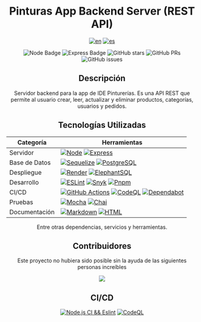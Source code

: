 <div align="center">

# Pinturas App Backend Server (REST API)

[![en](https://img.shields.io/badge/lang-en-red.svg)](./README.md)
[![es](https://img.shields.io/badge/lang-es-yellow.svg)](./README.es.md)

![Node Badge](https://img.shields.io/badge/-Node-333333?style=flat&logo=node.js)
![Express Badge](https://img.shields.io/badge/-Express-333333?style=flat&logo=express)
![GitHub stars](https://img.shields.io/github/stars/Ide-Pinturerias/pinturas-app-back)
![GitHub PRs](https://img.shields.io/github/issues-pr/Ide-Pinturerias/pinturas-app-back)
![GitHub issues](https://img.shields.io/github/issues/Ide-Pinturerias/pinturas-app-back)

## Descripción

Servidor backend para la app de IDE Pinturerías. Es una API REST que permite al
usuario crear, leer, actualizar y eliminar productos, categorías, usuarios y
pedidos.

## Tecnologías Utilizadas

| Categoría | Herramientas |
| --- | --- |
| Servidor | [![Node](https://img.shields.io/badge/-Node-233056?style=flat&logo=node.js)](https://nodejs.org/en/about) [![Express](https://img.shields.io/badge/-Express-333333?style=flat&logo=express)](https://expressjs.com/) |
| Base de Datos | [![Sequelize](https://img.shields.io/badge/-Sequelize-2E3B69?style=flat&logo=sequelize)](https://sequelize.org/) [![PostgreSQL](https://img.shields.io/badge/-PostgreSQL-212121?style=flat&logo=postgresql&logoColor=699ECA)](https://www.postgresql.org/) |
| Despliegue | [![Render](https://img.shields.io/badge/-Render-000?style=flat&logo=render)](https://render.com/) [![ElephantSQL](https://img.shields.io/badge/ElephantSQL-333333?style=flat&logo=postgresql&logoColor=white)](https://www.elephantsql.com/) |
| Desarrollo | [![ESLint](https://img.shields.io/badge/-ESLint-101828?style=flat&logo=eslint)](https://eslint.org/) [![Snyk](https://img.shields.io/badge/-Snyk-53537A?style=flat&logo=snyk)](https://snyk.io/) [![Pnpm](https://img.shields.io/badge/-Pnpm-333333?style=flat&logo=pnpm)](https://pnpm.io/) |
| CI/CD | [![GitHub Actions](https://img.shields.io/badge/-GitHub%20Actions-333333?style=flat&logo=github-actions)](https://docs.github.com/en/actions) [![CodeQL](https://img.shields.io/badge/-CodeQL-333333?style=flat&logo=github)](https://codeql.github.com/) [![Dependabot](https://img.shields.io/badge/-Dependabot-0366D6?style=flat&logo=dependabot)](https://github.com/features/security/) |
| Pruebas | [![Mocha](https://img.shields.io/badge/-Mocha-8D6748?style=flat&logo=mocha&logoColor=white)](https://mochajs.org/) [![Chai](https://img.shields.io/badge/-Chai-9D0802?style=flat&logo=chai)](https://www.chaijs.com/) |
| Documentación | [![Markdown](https://img.shields.io/badge/-Markdown-333333?style=flat&logo=markdown)](https://www.markdownguide.org/) [![HTML](https://img.shields.io/badge/-HTML-333333?style=flat&logo=html5)](https://developer.mozilla.org/en-US/docs/Web/HTML) |

Entre otras dependencias, servicios y herramientas.

## Contribuidores

Este proyecto no hubiera sido posible sin la ayuda de las siguientes personas increíbles

<a href="https://github.com/Ide-Pinturerias/pinturas-app-back/contributors">
  <img src="https://contrib.rocks/image?repo=Ide-Pinturerias/pinturas-app-back"
/> </a>

## CI/CD

[![Node.js CI &&
Eslint](https://github.com/Ide-Pinturerias/pinturas-app-back/actions/workflows/ci-eslint.yml/badge.svg)](https://github.com/Ide-Pinturerias/pinturas-app-back/actions/workflows/ci-eslint.yml)
[![CodeQL](https://github.com/Ide-Pinturerias/pinturas-app-back/actions/workflows/codeql.yml/badge.svg)](https://github.com/Ide-Pinturerias/pinturas-app-back/actions/workflows/codeql.yml)

</div>
